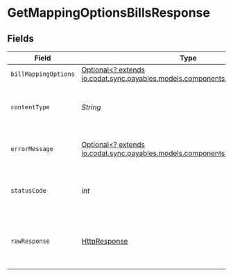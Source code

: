 # GetMappingOptionsBillsResponse


## Fields

| Field                                                                                                                            | Type                                                                                                                             | Required                                                                                                                         | Description                                                                                                                      |
| -------------------------------------------------------------------------------------------------------------------------------- | -------------------------------------------------------------------------------------------------------------------------------- | -------------------------------------------------------------------------------------------------------------------------------- | -------------------------------------------------------------------------------------------------------------------------------- |
| `billMappingOptions`                                                                                                             | [Optional<? extends io.codat.sync.payables.models.components.BillMappingOptions>](../../models/components/BillMappingOptions.md) | :heavy_minus_sign:                                                                                                               | Success                                                                                                                          |
| `contentType`                                                                                                                    | *String*                                                                                                                         | :heavy_check_mark:                                                                                                               | HTTP response content type for this operation                                                                                    |
| `errorMessage`                                                                                                                   | [Optional<? extends io.codat.sync.payables.models.components.ErrorMessage>](../../models/components/ErrorMessage.md)             | :heavy_minus_sign:                                                                                                               | The request made is not valid.                                                                                                   |
| `statusCode`                                                                                                                     | *int*                                                                                                                            | :heavy_check_mark:                                                                                                               | HTTP response status code for this operation                                                                                     |
| `rawResponse`                                                                                                                    | [HttpResponse<InputStream>](https://docs.oracle.com/en/java/javase/11/docs/api/java.net.http/java/net/http/HttpResponse.html)    | :heavy_check_mark:                                                                                                               | Raw HTTP response; suitable for custom response parsing                                                                          |